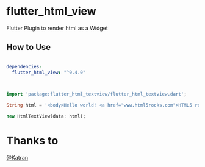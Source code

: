 # flutter_html_view

Flutter Plugin to render html as a Widget

## How to Use

```yaml

dependencies:
  flutter_html_view: "^0.4.0"
  
```

```dart

import 'package:flutter_html_textview/flutter_html_textview.dart';

String html = '<body>Hello world! <a href="www.html5rocks.com">HTML5 rocks!';

new HtmlTextView(data: html);

```

# Thanks to

[@Katran](https://github.com/Katarn)

